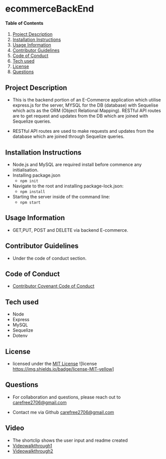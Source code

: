 # ecommerceBackEnd
    
#### Table of Contents
1. [Project Description](#project-description)
2. [Installation Instructions](#installation-instructions)
3. [Usage Information](#usage-information)
4. [Contributor Guidelines](#contributor-guidelines)
5. [Code of Conduct](#code-of-conduct)
6. [Tech used](#Tech_used)
7. [License](#license)
8. [Questions](#questions)



## Project Description
* This is the backend portion of an E-Commerce application which utilise express.js for the server, MYSQL for the DB (database) with Sequelise which acts as the ORM (Object Relational Mapping). RESTful API routes are to get request and updates from the DB which are joined with Sequelize queries.

* RESTful API routes are used to make requests and updates from the database which are joined through Sequelize queries.

## Installation Instructions
- Node.js and MySQL are required install before commence any initialisation.
- Installing package.json
  - `npm init`
- Navigate to the root and installing package-lock.json: 
  - `npm install`
- Starting the server inside of  the command line:
  - `npm start`

## Usage Information
* GET,PUT, POST and DELETE via backend E-commerce.

## Contributor Guidelines
* Under the code of conduct section.

## Code of Conduct
* [Contributor Covenant Code of Conduct](https://www.contributor-covenant.org/version/2/0/code_of_conduct/code_of_conduct.md)

## Tech used
* Node
* Express
* MySQL
* Sequelize
* Dotenv

## License
* licensed under the [MIT License](LICENSE.txt) ![license https://img.shields.io/badge/license-MIT-yellow]

## Questions
* For collaboration and questions, please reach out to carefree2706@gmail.com

* Contact me via Github [carefree2706@gmail.com](http://github.com/carefree2706@gmail.com)

## Video

* The shortclip shows the user input and readme created
* [Videowalkthrough1](https://drive.google.com/file/d/1VMf2E9__fAnxPLSC7eTqllgxwXyMZgPl/view?usp=sharing)
* [Videowalkthrough2](https://drive.google.com/file/d/1MeWIYnwLPhddj1gDMoZToD54vqBFQXW0/view?usp=sharing)
